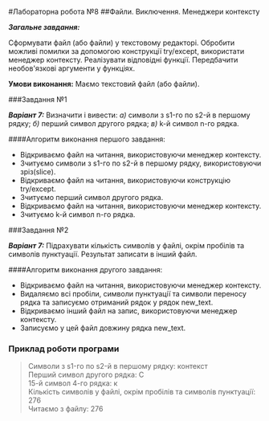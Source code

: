 #Лабораторна робота №8
##Файли. Виключення. Менеджери контексту

***Загальне завдання:***

Сформувати файл (або файли) у текстовому редакторі. Обробити можливі помилки за допомогою конструкції try/except, 
використати менеджер контексту. Реалізувати відповідні функції. Передбачити необов'язкові аргументи у функціях.


**Умови виконання:**
Маємо текстовий файл (або файли).

###Завдання №1

***Варіант 7:***
Визначити і вивести: 
*а)* символи з s1-го по s2-й в першому рядку; 
*б)* перший символ другого рядка; 
*в)* k-й символ n-го рядка.

####Алгоритм виконання першого завдання:
- Відкриваємо файл на читання, використовуючи менеджер контексту.
- Зчитуємо символи з s1-го по s2-й в першому рядку, використовуючи зріз(slice).
- Відкриваємо файл на читання, використовуючи конструкцію try/except.
- Зчитуємо перший символ другого рядка.
- Відкриваємо файл на читання, використовуючи менеджер контексту.
- Зчитуємо k-й символ n-го рядка.

###Завдання №2

***Варіант 7:***
Підрахувати кількість символів у файлі, окрім пробілів та символів
пунктуації. Результат записати в інший файл.

####Алгоритм виконання другого завдання:
- Відкриваємо файл на читання, використовуючи менеджер контексту.
- Видаляємо всі пробіли, символи пунктуації та символи переносу рядка та записуємо отриманий рядок у рядок new_text.
- Відкриваємо інший файл на запис, використовуючи менеджер контексту.
- Записуємо у цей файл довжину рядка new_text.

### Приклад роботи програми
> Символи з s1-го по s2-й в першому рядку: контекст  <br>
> Перший символ другого рядка: С <br>
> 15-й символ 4-го рядка: к <br>
> Кількість символів у файлі, окрім пробілів та символів пунктуації: 276 <br>
> Читаємо з файлу: 276 <br>
